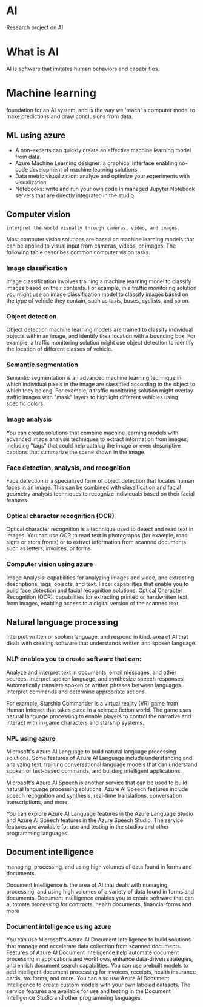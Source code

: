 # AI
Research project on AI


# What is AI
AI is software that imitates human behaviors and capabilities.

# Machine learning
foundation for an AI system, and is the way we 'teach' a computer model to make predictions and draw conclusions from data.

  ## ML using azure
  - A non-experts can quickly create an effective machine learning model from data.
  - Azure Machine Learning designer: a graphical interface enabling no-code development of machine learning solutions.
  - Data metric visualization: analyze and optimize your experiments with visualization.
  - Notebooks: write and run your own code in managed Jupyter Notebook servers that are directly integrated in the studio.

  ## Computer vision
	interpret the world visually through cameras, video, and images.
  Most computer vision solutions are based on machine learning models that can be applied to visual input from cameras, videos, or images. The following table describes common computer vision tasks.

  ### Image classification
  Image classification involves training a machine learning model to classify images based on their contents. For example, in a traffic monitoring solution you might use an image classification model to classify images based on the type of vehicle they contain, such as    taxis, buses, cyclists, and so on.

  ### Object detection
  Object detection machine learning models are trained to classify individual objects within an image, and identify their location with a bounding box. For example, a traffic monitoring solution might use object detection to identify the location of different classes of   vehicle.

  ### Semantic segmentation
  Semantic segmentation is an advanced machine learning technique in which individual pixels in the image are classified according to the object to which they belong. For example, a traffic monitoring solution might overlay traffic images with "mask" layers to highlight   different vehicles using specific colors.

  ### Image analysis
  You can create solutions that combine machine learning models with advanced image analysis techniques to extract information from images, including "tags" that could help catalog the image or even descriptive captions that summarize the scene shown in the image.

  ### Face detection, analysis, and recognition
  Face detection is a specialized form of object detection that locates human faces in an image. This can be combined with classification and facial geometry analysis techniques to recognize individuals based on their facial features.

  ### Optical character recognition (OCR)
  Optical character recognition is a technique used to detect and read text in images. You can use OCR to read text in photographs (for example, road signs or store fronts) or to extract information from scanned documents such as letters, invoices, or forms.

  ### Computer vision using azure
  Image Analysis: capabilities for analyzing images and video, and extracting descriptions, tags, objects, and text.
  Face: capabilities that enable you to build face detection and facial recognition solutions.
  Optical Character Recognition (OCR): capabilities for extracting printed or handwritten text from images, enabling access to a digital version of the scanned text.

  ## Natural language processing 
  interpret written or spoken language, and respond in kind.
  area of AI that deals with creating software that understands written and spoken language.

  ### NLP enables you to create software that can:
  Analyze and interpret text in documents, email messages, and other sources.
  Interpret spoken language, and synthesize speech responses.
  Automatically translate spoken or written phrases between languages.
  Interpret commands and determine appropriate actions.

  For example, Starship Commander is a virtual reality (VR) game from Human Interact that takes place in a science fiction world. The game uses natural language processing to enable players to control the narrative and interact with in-game characters and starship 
  systems.

  ### NPL using azure
  Microsoft's Azure AI Language to build natural language processing solutions. Some features of Azure AI Language include understanding and analyzing text, training conversational language models that can understand spoken or text-based commands, and building 
  intelligent applications.

  Microsoft's Azure AI Speech is another service that can be used to build natural language processing solutions. Azure AI Speech features include speech recognition and synthesis, real-time translations, conversation transcriptions, and more.

  You can explore Azure AI Language features in the Azure Language Studio and Azure AI Speech features in the Azure Speech Studio. The service features are available for use and testing in the studios and other programming languages.	

  ## Document intelligence
  managing, processing, and using high volumes of data found in forms and documents.

  Document Intelligence is the area of AI that deals with managing, processing, and using high volumes of a variety of data found in forms and documents. Document intelligence enables you to create software that can automate processing for contracts, health documents, 
  financial forms and more

  ### Document intelligence using azure
  You can use Microsoft's Azure AI Document Intelligence to build solutions that manage and accelerate data collection from scanned documents. Features of Azure AI Document Intelligence help automate document processing in applications and workflows, enhance data-driven 
  strategies, and enrich document search capabilities. You can use prebuilt models to add intelligent document processing for invoices, receipts, health insurance cards, tax forms, and more. You can also use Azure AI Document Intelligence to create custom models with 
  your own labeled datasets. The service features are available for use and testing in the Document Intelligence Studio and other programming languages.



